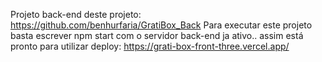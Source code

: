 Projeto back-end deste projeto: https://github.com/benhurfaria/GratiBox_Back
Para executar este projeto basta escrever npm start com o servidor back-end ja ativo.. assim está pronto para utilizar
deploy: https://grati-box-front-three.vercel.app/
